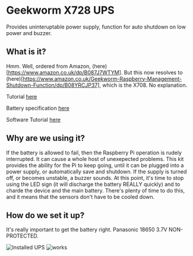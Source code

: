 # Geekworm X728 UPS

Provides uninteruptable power supply, function for auto shutdown on low power and buzzer.

## What is it?

Hmm. Well, ordered from Amazon, (here)[https://www.amazon.co.uk/dp/B087J7WTYM]. But this now resolves to (here)[https://www.amazon.co.uk/Geekworm-Raspberry-Management-Shutdown-Function/dp/B08YRCJP37], which is the X708. No explanation.

Tutorial [here](https://wiki.geekworm.com/X728)

Battery specification [here](https://wiki.geekworm.com/images/2/2e/NCR18650B.pdf)

Software Tutorial [here]()

## Why are we using it?

If the battery is allowed to fail, then the Raspberry Pi operation is rudely interrupted. It can cause a whole host of unexepected problems. This kit provides the ability for the Pi to keep going, until it can be plugged into a power supply, or automatically save and shutdown. If the supply is turned off, or becomes unstable, a buzzer sounds. At this point, it's time to stop using the LED sign (it will discharge the battery REALLY quickly) and to charde the device and the main battery. There's plenty of time to do this, and it means that the sensors don't have to be cooled down.

## How do we set it up?
It's really important to get the battery right. Panasonic 18650 3.7V NON-PROTECTED.  


![Installed UPS](https://cdn.jsdelivr.net/gh/OperationLollipopResources/ups/photo/IMG_0283.jpeg)
![works](https://cdn.jsdelivr.net/gh/HeritageHQ/renovationimages/images/st-maries-week-3-021.jpg)
